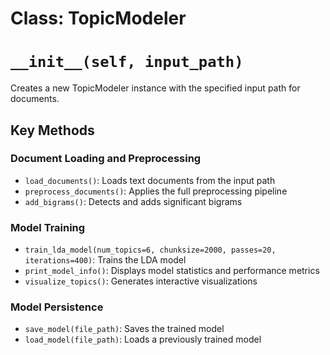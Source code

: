 # Class: TopicModeler

# `__init__(self, input_path)`
Creates a new TopicModeler instance with the specified input path for documents.

## Key Methods

### Document Loading and Preprocessing
* `load_documents()`: Loads text documents from the input path
* `preprocess_documents()`: Applies the full preprocessing pipeline
* `add_bigrams()`: Detects and adds significant bigrams

### Model Training
* `train_lda_model(num_topics=6, chunksize=2000, passes=20, iterations=400)`: Trains the LDA model
* `print_model_info()`: Displays model statistics and performance metrics
* `visualize_topics()`: Generates interactive visualizations

### Model Persistence
* `save_model(file_path)`: Saves the trained model
* `load_model(file_path)`: Loads a previously trained model